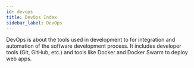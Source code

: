 ```yaml
---
id: devops
title: DevOps Index
sidebar_label: DevOps
---
```


DevOps is about the tools used in development to for integration and automation of the software development process. It includes developer tools (Git, GitHub, etc.) and tools like Docker and Docker Swarm to deploy web apps.


